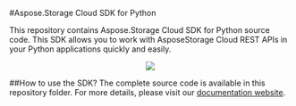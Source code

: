 #Aspose.Storage Cloud SDK for Python

This repository contains Aspose.Storage Cloud SDK for Python source code. This SDK allows you to work with AsposeStorage Cloud REST APIs in your Python applications quickly and easily. 

<p align="center">
  <a title="Download complete Aspose.Storage for Cloud source code" href="https://github.com/farooqsheikhpk/Aspose_Total_Cloud/archive/master.zip">
	<img src="https://raw.github.com/AsposeExamples/java-examples-dashboard/master/images/downloadZip-Button-Large.png" />
  </a>
</p>

##How to use the SDK?
The complete source code is available in this repository folder. For more details, please visit our [documentation website](http://www.aspose.com/docs/display/totalcloud/Home).
